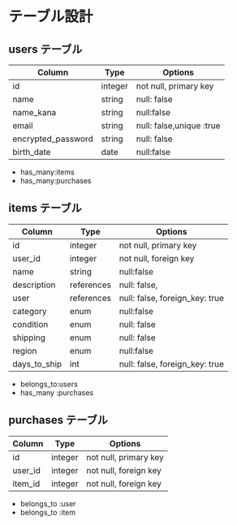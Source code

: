 # テーブル設計

## users テーブル　

| Column             | Type   | Options                  |
| ------------------ | ------ | ------------------------ |
| id                 | integer| not null, primary key    |
| name               | string | null: false              |
| name_kana          | string | null:false               |
| email              | string | null: false,unique :true |
| encrypted_password | string | null: false              |
| birth_date         | date   | null:false               |

- has_many:items
- has_many:purchases


## items テーブル

| Column     | Type       | Options                        |
| ---------  | ---------- | ------------------------------ |
| id         | integer    | not null, primary key          |
| user_id    | integer    | not null, foreign key          |
| name       | string     | null:false                     |
|description | references | null: false,                   |
|user        | references | null: false, foreign_key: true |
|category    | enum       | null:false                     |
|condition   | enum       | null: false                    |
|shipping    | enum       | null: false                    |
| region     | enum       | null:false                     |
|days_to_ship| int        | null: false, foreign_key: true |

- belongs_to:users
- has_many :purchases

## purchases テーブル

| Column      | Type       | Options                        |
| ------------| ---------- | ------------------------------ |
| id          | integer    | not null, primary key          |
| user_id     | integer    | not null, foreign key          |
| item_id     | integer     | not null, foreign key         |

- belongs_to :user
- belongs_to :item
